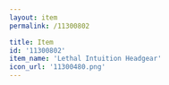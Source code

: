 ```yaml
---
layout: item
permalink: /11300802

title: Item
id: '11300802'
item_name: 'Lethal Intuition Headgear'
icon_url: '11300480.png'
---
```

